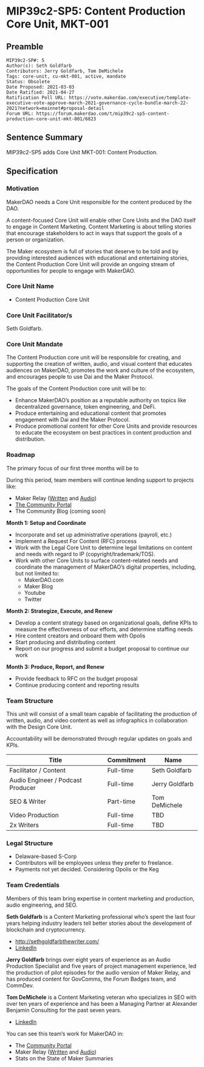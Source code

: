 # MIP39c2-SP5: Content Production Core Unit, MKT-001

## Preamble

```
MIP39c2-SP#: 5
Author(s): Seth Goldfarb
Contributors: Jerry Goldfarb, Tom DeMichele
Tags: core-unit, cu-mkt-001, active, mandate
Status: Obsolete
Date Proposed: 2021-03-03
Date Ratified: 2021-04-27  
Ratification Poll URL: https://vote.makerdao.com/executive/template-executive-vote-approve-march-2021-governance-cycle-bundle-march-22-2021?network=mainnet#proposal-detail
Forum URL: https://forum.makerdao.com/t/mip39c2-sp5-content-production-core-unit-mkt-001/6823
```

## Sentence Summary

MIP39c2-SP5 adds Core Unit MKT-001: Content Production.

## Specification

### Motivation

MakerDAO needs a Core Unit responsible for the content produced by the DAO.

A content-focused Core Unit will enable other Core Units and the DAO itself to engage in Content Marketing. Content Marketing is about telling stories that encourage stakeholders to act in ways that support the goals of a person or organization.

The Maker ecosystem is full of stories that deserve to be told and by providing interested audiences with educational and entertaining stories, the Content Production Core Unit will provide an ongoing stream of opportunities for people to engage with MakerDAO.

### Core Unit Name

* Content Production Core Unit

### Core Unit Facilitator/s

Seth Goldfarb.

### Core Unit Mandate

The Content Production core unit will be responsible for creating, and supporting the creation of written, audio, and visual content that educates audiences on MakerDAO, promotes the work and culture of the ecosystem, and encourages people to use Dai and the Maker Protocol.

The goals of the Content Production core unit will be to:

* Enhance MakerDAO’s position as a reputable authority on topics like decentralized governance, token engineering, and DeFi.
* Produce entertaining and educational content that promotes engagement with Dai and the Maker Protocol.
* Produce promotional content for other Core Units and provide resources to educate the ecosystem on best practices in content production and distribution.

### Roadmap

The primary focus of our first three months will be to

During this period, team members will continue lending support to projects like:

* Maker Relay ([Written](https://forum.makerdao.com/tag/maker-relay) and [Audio](https://anchor.fm/voicesofmkr/))
* [The Community Portal](communitydevelopment.makerdao.com)
* The Community Blog (coming soon)

**Month 1: Setup and Coordinate**

* Incorporate and set up administrative operations (payroll, etc.)
* Implement a Request For Content (RFC) process
* Work with the Legal Core Unit to determine legal limitations on content and needs with regard to IP (copyright/trademark/TOS).
* Work with other Core Units to surface content-related needs and coordinate the management of MakerDAO’s digital properties, including, but not limited to:
    * MakerDAO.com
    * Maker Blog
    * Youtube
    * Twitter

**Month 2: Strategize, Execute, and Renew**

* Develop a content strategy based on organizational goals, define KPIs to measure the effectiveness of our efforts, and determine staffing needs
* Hire content creators and onboard them with Opolis
* Start producing and distributing content
* Report on our progress and submit a budget proposal to continue our work

**Month 3: Produce, Report, and Renew**

* Provide feedback to RFC on the budget proposal
* Continue producing content and reporting results

### Team Structure

This unit will consist of a small team capable of facilitating the production of written, audio, and video content as well as infographics in collaboration with the Design Core Unit.

Accountability will be demonstrated through regular updates on goals and KPIs.

| Title        | Commitment        | Name        |
|---|---|---|
| Facilitator / Content        | Full-time        | Seth Goldfarb        |
| Audio Engineer / Podcast Producer        | Full-time        | Jerry Goldfarb        |
| SEO & Writer        | Part-time        | Tom DeMichele        |
| Video Production        | Full-time        | TBD        |
| 2x Writers        | Full-time        | TBD        |

### Legal Structure

* Delaware-based S-Corp
* Contributors will be employees unless they prefer to freelance.
* Payments not yet decided. Considering Opolis or the Keg

### Team Credentials

Members of this team bring expertise in content marketing and production, audio engineering, and SEO.

**Seth Goldfarb** is a Content Marketing professional who’s spent the last four years helping industry leaders tell better stories about the development of blockchain and cryptocurrency.
* http://sethgoldfarbthewriter.com/
* [LinkedIn](https://www.linkedin.com/in/asethgoldfarb/)

**Jerry Goldfarb** brings over eight years of experience as an Audio Production Specialist and five years of project management experience, led the production of pilot episodes for the audio version of Maker Relay, and has produced content for GovComms, the Forum Badges team, and CommDev.

**Tom DeMichele** is a Content Marketing veteran who specializes in SEO with over ten years of experience and has been a Managing Partner at Alexander Benjamin Consulting for the past seven years.
* [LinkedIn](https://www.linkedin.com/in/thomas-demichele-5285b380/)

You can see this team’s work for MakerDAO in:

* The [Community Portal](https://community-development.makerdao.com/en/)
* Maker Relay ([Written](https://forum.makerdao.com/tag/maker-relay) and [Audio](https://anchor.fm/voicesofmkr/))
* Stats on the State of Maker Summaries
